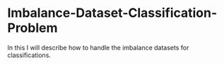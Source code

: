 # Imbalance-Dataset-Classification-Problem
In this I will describe how to handle the imbalance datasets for classifications.
